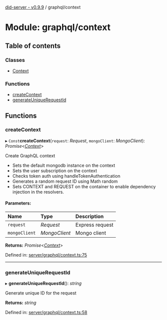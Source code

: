 [did-server - v0.9.9](../README.md) / graphql/context

# Module: graphql/context

## Table of contents

### Classes

- [Context](../classes/graphql_context.context.md)

### Functions

- [createContext](graphql_context.md#createcontext)
- [generateUniqueRequestId](graphql_context.md#generateuniquerequestid)

## Functions

### createContext

▸ `Const`**createContext**(`request`: *Request*, `mongoClient`: *MongoClient*): *Promise*<[*Context*](../classes/graphql_context.context.md)\>

Create GraphQL context

* Sets the default mongodb instance on the context
* Sets the user subscription on the context
* Checks token auth using handleTokenAuthentication
* Generates a random request ID using Math random
* Sets CONTEXT and REQUEST on the container to enable
  dependency injection in the resolvers.

#### Parameters:

Name | Type | Description |
:------ | :------ | :------ |
`request` | *Request* | Express request   |
`mongoClient` | *MongoClient* | Mongo client    |

**Returns:** *Promise*<[*Context*](../classes/graphql_context.context.md)\>

Defined in: [server/graphql/context.ts:75](https://github.com/Puzzlepart/did/blob/dev/server/graphql/context.ts#L75)

___

### generateUniqueRequestId

▸ **generateUniqueRequestId**(): *string*

Generate unique ID for the request

**Returns:** *string*

Defined in: [server/graphql/context.ts:58](https://github.com/Puzzlepart/did/blob/dev/server/graphql/context.ts#L58)

